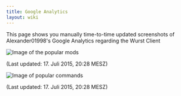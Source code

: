 ```yaml
---
title: Google Analytics
layout: wiki
---
```


This page shows you manually time-to-time updated screenshots of Alexander01998's Google Analytics regarding the Wurst Client


![Image of the popular mods](https://cloud.githubusercontent.com/assets/10100202/8754188/ff437cb6-2cc1-11e5-9404-abc98934b666.png)

(Last updated: 17. Juli 2015, 20:28 MESZ)


![Image of popular commands](https://cloud.githubusercontent.com/assets/10100202/8754186/ff01f52a-2cc1-11e5-9a48-90bd57dca3e3.png)

(Last updated: 17. Juli 2015, 20:28 MESZ)
